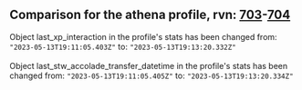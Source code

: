## Comparison for the athena profile, rvn: [703](https://github.com/PRO100KatYT/FortniteProfileRevisions/tree/main/profiles/athena/703%20athena.json)-[704](https://github.com/PRO100KatYT/FortniteProfileRevisions/tree/main/profiles/athena/704%20athena.json)

Object last_xp_interaction in the profile's stats has been changed from: `"2023-05-13T19:11:05.403Z"` to: `"2023-05-13T19:13:20.332Z"`
<br><br>
Object last_stw_accolade_transfer_datetime in the profile's stats has been changed from: `"2023-05-13T19:11:05.405Z"` to: `"2023-05-13T19:13:20.334Z"`
<br><br>
